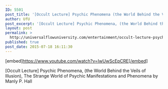 ```yaml
---
ID: 5501
post_title: '[Occult Lecture] Psychic Phenomena (the World Behind the Veils of Illusion)'
author: UfU
post_excerpt: '[Occult Lecture] Psychic Phenomena, (the World Behind the Veils of Illusion), The Strange World of Psychic Manifestations and Phenomena by Manly P. Hall'
layout: post
permalink: >
  http://universalflowuniversity.com/entertainment/occult-lecture-psychic-phenomena-the-world-behind-the-veils-of-illusion/
published: true
post_date: 2015-07-18 16:11:30
---
```

[embed]https://www.youtube.com/watch?v=IwUwScEpCRE[/embed]<br>
<p>[Occult Lecture] Psychic Phenomena, (the World Behind the Veils of Illusion), The Strange World of Psychic Manifestations and Phenomena by Manly P. Hall</p>
